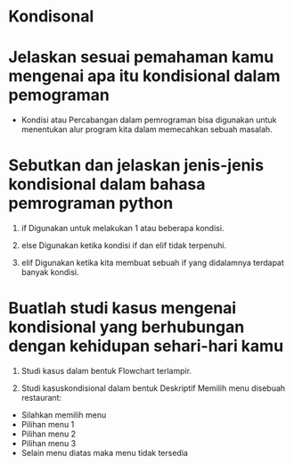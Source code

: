 # Kondisonal

# Jelaskan sesuai pemahaman kamu mengenai apa itu kondisional dalam pemograman
- Kondisi atau Percabangan dalam pemrograman bisa digunakan untuk menentukan alur program kita dalam memecahkan sebuah masalah.

# Sebutkan dan jelaskan jenis-jenis kondisional dalam bahasa pemrograman python
1. if Digunakan untuk melakukan 1 atau beberapa kondisi.

2. else Digunakan ketika kondisi if dan elif tidak terpenuhi.

3. elif Digunakan ketika kita membuat sebuah if yang didalamnya terdapat banyak kondisi.

# Buatlah studi kasus mengenai kondisional yang berhubungan dengan kehidupan sehari-hari kamu

1. Studi kasus dalam bentuk Flowchart terlampir.

2. Studi kasuskondisional dalam bentuk Deskriptif
Memilih menu disebuah restaurant:
- Silahkan memilih menu
- Pilihan menu 1
- Pilihan menu 2
- Pilihan menu 3
- Selain menu diatas maka menu tidak tersedia